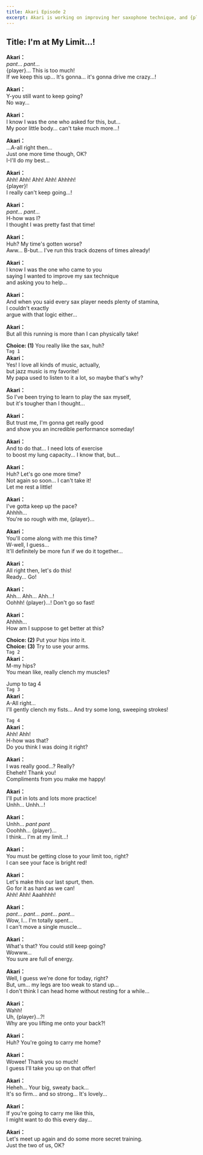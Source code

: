 ```yaml
---
title: Akari Episode 2
excerpt: Akari is working on improving her saxophone technique, and {player} suggests some stamina training. The two of them race each other, until Akari is so worn out that {player} has to carry her home.
---
```


<!-- # Akari Episode 2

Akari is working on improving her saxophone technique, and {player} suggests some stamina training. The two of them race each other, until Akari is so worn out that {player} has to carry her home. -->

## Title: I'm at My Limit...!

**Akari：**  
_pant_... _pant_...  
{player}... This is too much!  
If we keep this up... It's gonna... it's gonna drive me crazy...!

**Akari：**  
Y-you still want to keep going?  
No way...

**Akari：**  
I know I was the one who asked for this, but...  
My poor little body... can't take much more...!

**Akari：**  
...A-all right then...  
Just one more time though, OK?  
I-I'll do my best...

**Akari：**  
Ahh! Ahh! Ahh! Ahh! Ahhhh!  
{player}!  
 I really can't keep going...!

**Akari：**  
_pant_... _pant_...  
H-how was I?  
I thought I was pretty fast that time!

**Akari：**  
Huh? My time's gotten worse?  
Aww... B-but... I've run this track dozens of times already!

**Akari：**  
I know I was the one who came to you  
saying I wanted to improve my sax technique  
and asking you to help...

**Akari：**  
And when you said every sax player needs plenty of stamina,  
I couldn't exactly  
 argue with that logic either...

**Akari：**  
But all this running is more than I can physically take!

**Choice: (1)** You really like the sax, huh?  
`Tag 1`  
**Akari：**  
Yes! I love all kinds of music, actually,  
but jazz music is my favorite!  
My papa used to listen to it a lot, so maybe that's why?

**Akari：**  
So I've been trying to learn to play the sax myself,  
but it's tougher than I thought...

**Akari：**  
But trust me, I'm gonna get really good  
and show you an incredible performance someday!

**Akari：**  
And to do that... I need lots of exercise  
to boost my lung capacity... I know that, but...

**Akari：**  
Huh? Let's go one more time?  
Not again so soon... I can't take it!  
Let me rest a little!

**Akari：**  
I've gotta keep up the pace?  
Ahhhh...  
You're so rough with me, {player}...

**Akari：**  
You'll come along with me this time?  
W-well, I guess...  
It'll definitely be more fun if we do it together...

**Akari：**  
All right then, let's do this!  
Ready... Go!

**Akari：**  
Ahh... Ahh... Ahh...!  
Oohhh! {player}...! Don't go so fast!

**Akari：**  
Ahhhh...  
How am I suppose to get better at this?

**Choice: (2)** Put your hips into it.  
**Choice: (3)** Try to use your arms.  
`Tag 2`  
**Akari：**  
M-my hips?  
You mean like, really clench my muscles?

Jump to tag 4  
`Tag 3`  
**Akari：**  
A-All right...  
I'll gently clench my fists... And try some long, sweeping strokes!

`Tag 4`  
**Akari：**  
Ahh! Ahh!  
H-how was that?  
Do you think I was doing it right?

**Akari：**  
I was really good...? Really?  
Eheheh! Thank you!  
Compliments from you make me happy!

**Akari：**  
I'll put in lots and lots more practice!  
Unhh... Unhh...!

**Akari：**  
Unhh... _pant_ _pant_  
Ooohhh... {player}...  
I think... I'm at my limit...!

**Akari：**  
You must be getting close to your limit too, right?  
I can see your face is bright red!

**Akari：**  
Let's make this our last spurt, then.  
Go for it as hard as we can!  
Ahh! Ahh! Aaahhhh!

**Akari：**  
_pant_... _pant_... _pant_... _pant_...  
Wow, I... I'm totally spent...  
I can't move a single muscle...

**Akari：**  
What's that? You could still keep going?  
Wowww...  
 You sure are full of energy.

**Akari：**  
Well, I guess we're done for today, right?  
But, um... my legs are too weak to stand up...  
I don't think I can head home without resting for a while...

**Akari：**  
Wahh!  
Uh, {player}...?!  
Why are you lifting me onto your back?!

**Akari：**  
Huh? You're going to carry me home?

**Akari：**  
Wowee! Thank you so much!  
I guess I'll take you up on that offer!

**Akari：**  
Heheh... Your big, sweaty back...  
It's so firm... and so strong... It's lovely...

**Akari：**  
If you're going to carry me like this,  
I might want to do this every day...

**Akari：**  
Let's meet up again and do some more secret training.  
Just the two of us, OK?
